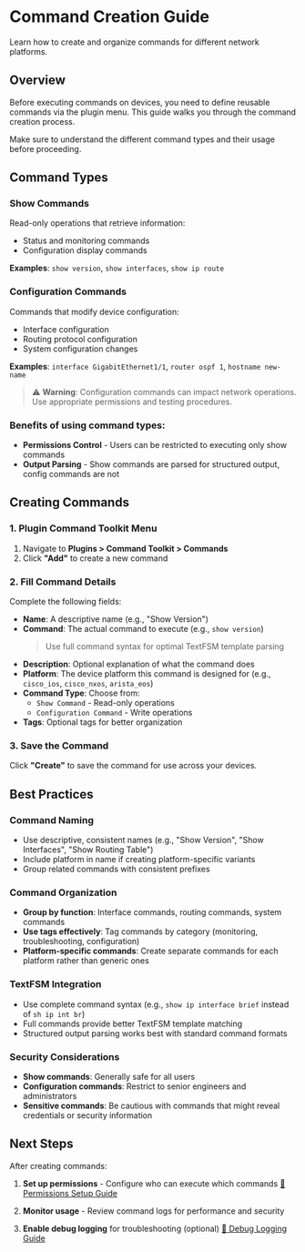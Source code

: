 # Command Creation Guide

Learn how to create and organize commands for different network platforms.

## Overview

Before executing commands on devices, you need to define reusable commands via the plugin menu. This guide walks you through the command creation process.

Make sure to understand the different command types and their usage before proceeding.

## Command Types

### Show Commands
Read-only operations that retrieve information:

- Status and monitoring commands
- Configuration display commands

**Examples**: `show version`, `show interfaces`, `show ip route`

### Configuration Commands
Commands that modify device configuration:

- Interface configuration
- Routing protocol configuration
- System configuration changes

**Examples**: `interface GigabitEthernet1/1`, `router ospf 1`, `hostname new-name`

> ⚠️ **Warning**: Configuration commands can impact network operations. Use appropriate permissions and testing procedures.

### Benefits of using command types:

- **Permissions Control** - Users can be restricted to executing only show commands
- **Output Parsing** - Show commands are parsed for structured output, config commands are not

## Creating Commands

### 1. Plugin Command Toolkit Menu

1. Navigate to **Plugins > Command Toolkit > Commands**
2. Click **"Add"** to create a new command

### 2. Fill Command Details

Complete the following fields:

- **Name**: A descriptive name (e.g., "Show Version")
- **Command**: The actual command to execute (e.g., `show version`) 
  > Use full command syntax for optimal TextFSM template parsing
- **Description**: Optional explanation of what the command does
- **Platform**: The device platform this command is designed for (e.g., `cisco_ios`, `cisco_nxos`, `arista_eos`)
- **Command Type**: Choose from:
    - `Show Command` - Read-only operations
    - `Configuration Command` - Write operations
- **Tags**: Optional tags for better organization

### 3. Save the Command

Click **"Create"** to save the command for use across your devices.



## Best Practices

### Command Naming
- Use descriptive, consistent names (e.g., "Show Version", "Show Interfaces", "Show Routing Table")
- Include platform in name if creating platform-specific variants
- Group related commands with consistent prefixes

### Command Organization
- **Group by function**: Interface commands, routing commands, system commands
- **Use tags effectively**: Tag commands by category (monitoring, troubleshooting, configuration)
- **Platform-specific commands**: Create separate commands for each platform rather than generic ones

### TextFSM Integration
- Use complete command syntax (e.g., `show ip interface brief` instead of `sh ip int br`)
- Full commands provide better TextFSM template matching
- Structured output parsing works best with standard command formats

### Security Considerations
- **Show commands**: Generally safe for all users
- **Configuration commands**: Restrict to senior engineers and administrators
- **Sensitive commands**: Be cautious with commands that might reveal credentials or security information


## Next Steps

After creating commands:

1. **Set up permissions** - Configure who can execute which commands [📖 Permissions Setup Guide](./permissions-setup-guide.md)

2. **Monitor usage** - Review command logs for performance and security
3. **Enable debug logging** for troubleshooting (optional) [🐛 Debug Logging Guide](./debug-logging.md)
